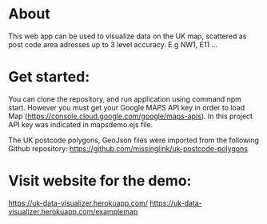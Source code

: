 # About

This web app can be used to visualize data on the UK map, scattered as post code area adresses up to 3 level accuracy.
E.g NW1, E11 ... 


# Get started: 
You can clone the repository, and run application using command npm start. However you must get your Google MAPS API key in order to load Map (https://console.cloud.google.com/google/maps-apis). In this project API key was indicated in mapsdemo.ejs file. 


The UK postcode polygons, GeoJson files were imported from the following Github repository: https://github.com/missinglink/uk-postcode-polygons


# Visit website for the demo: 
https://uk-data-visualizer.herokuapp.com/
https://uk-data-visualizer.herokuapp.com/examplemap
